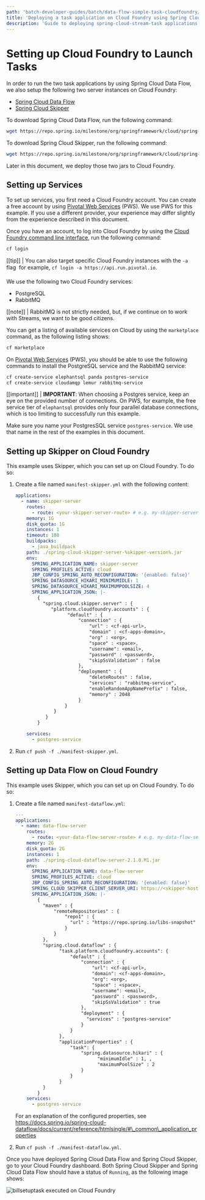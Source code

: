 ```yaml
---
path: 'batch-developer-guides/batch/data-flow-simple-task-cloudfoundry/'
title: 'Deploying a task application on Cloud Foundry using Spring Cloud Data Flow'
description: 'Guide to deploying spring-cloud-stream-task applications on Cloud Foundry using Spring Cloud Data Flow'
---
```


# Setting up Cloud Foundry to Launch Tasks

In order to run the two task applications by using Spring Cloud Data Flow, we also setup the following two server instances on Cloud Foundry:

- [Spring Cloud Data Flow](https://cloud.spring.io/spring-cloud-dataflow/)
- [Spring Cloud Skipper](https://cloud.spring.io/spring-cloud-skipper/)

To download Spring Cloud Data Flow, run the following command:

```bash
wget https://repo.spring.io/milestone/org/springframework/cloud/spring-cloud-dataflow-server/2.1.0.M1/spring-cloud-dataflow-server-2.1.0.M1.jar
```

To download Spring Cloud Skipper, run the following command:

```bash
wget https://repo.spring.io/milestone/org/springframework/cloud/spring-cloud-skipper-server/2.0.2.RC1/spring-cloud-skipper-server-2.0.2.RC1.jar
```

Later in this document, we deploy those two jars to Cloud Foundry.

## Setting up Services

To set up services, you first need a Cloud Foundry account. You can create a free account by using [Pivotal Web Services](https://run.pivotal.io/) (PWS). We use PWS for this example. If you use a different provider, your experience may differ slightly from the experience described in this document.

Once you have an account, to log into Cloud Foundry by using the [Cloud Foundry command line interface](https://console.run.pivotal.io/tools), run the following command:

```bash
cf login
```

[[tip]]
| You can also target specific Cloud Foundry instances with the `-a` flag &#151; for example, `cf login -a https://api.run.pivotal.io`.

We use the following two Cloud Foundry services:

- PostgreSQL
- RabbitMQ

[[note]]
| RabbitMQ is not strictly needed, but, if we continue on to work with Streams, we want to be good citizens.

You can get a listing of available services on Cloud by using the `marketplace` command, as the following listing shows:

```bash
cf marketplace
```

On [Pivotal Web Services](https://run.pivotal.io/) (PWS), you should be able to use the following commands to install the PostgreSQL service and the RabbitMQ service:

```bash
cf create-service elephantsql panda postgres-service
cf create-service cloudamqp lemur rabbitmq-service
```

[[important]]
| **IMPORTANT**: When choosing a Postgres service, keep an eye on the provided number of connections. On PWS, for example, the free service tier of `elephantsql` provides only four parallel database connections, which is too limiting to successfully run this example.

Make sure you name your PostgresSQL service `postgres-service`. We use that name in the rest of the examples in this document.

## Setting up Skipper on Cloud Foundry

This example uses Skipper, which you can set up on Cloud Foundry. To do so:

1. Create a file named `manifest-skipper.yml` with the following content:

   ```yaml
   applications:
     - name: skipper-server
       routes:
         - route: <your-skipper-server-route> # e.g. my-skipper-server.cfapps.io
       memory: 1G
       disk_quota: 1G
       instances: 1
       timeout: 180
       buildpacks:
         - java_buildpack
       path: ./spring-cloud-skipper-server-%skipper-version%.jar
       env:
         SPRING_APPLICATION_NAME: skipper-server
         SPRING_PROFILES_ACTIVE: cloud
         JBP_CONFIG_SPRING_AUTO_RECONFIGURATION: '{enabled: false}'
         SPRING_DATASOURCE_HIKARI_MINIMUMIDLE: 1
         SPRING_DATASOURCE_HIKARI_MAXIMUMPOOLSIZE: 4
         SPRING_APPLICATION_JSON: |-
           {
             "spring.cloud.skipper.server" : {
                "platform.cloudfoundry.accounts" : {
                      "default" : {
                          "connection" : {
                              "url" : <cf-api-url>,
                              "domain" : <cf-apps-domain>,
                              "org" : <org>,
                              "space" : <space>,
                              "username": <email>,
                              "password" : <password>,
                              "skipSsValidation" : false 
                          },
                          "deployment" : {
                              "deleteRoutes" : false,
                              "services" : "rabbitmq-service",
                              "enableRandomAppNamePrefix" : false,
                              "memory" : 2048
                          }
                     }
                 }
              }
           }

       services:
         - postgres-service
   ```

1. Run `cf push -f ./manifest-skipper.yml`.

## Setting up Data Flow on Cloud Foundry

This example uses Skipper, which you can set up on Cloud Foundry. To do so:

1. Create a file named `manifest-dataflow.yml`:

   ```yaml
   ---
   applications:
     - name: data-flow-server
       routes:
         - route: <your-data-flow-server-route> # e.g. my-data-flow-server.cfapps.io
       memory: 2G
       disk_quota: 2G
       instances: 1
       path: ./spring-cloud-dataflow-server-2.1.0.M1.jar
       env:
         SPRING_APPLICATION_NAME: data-flow-server
         SPRING_PROFILES_ACTIVE: cloud
         JBP_CONFIG_SPRING_AUTO_RECONFIGURATION: '{enabled: false}'
         SPRING_CLOUD_SKIPPER_CLIENT_SERVER_URI: https://<skipper-host-name>/api
         SPRING_APPLICATION_JSON: |-
           {
             "maven" : {
                 "remoteRepositories" : {
                     "repo1" : {
                       "url" : "https://repo.spring.io/libs-snapshot"
                     }
                 }
             }, 
             "spring.cloud.dataflow" : {
                   "task.platform.cloudfoundry.accounts": {
                       "default" : {
                           "connection" : {
                               "url": <cf-api-url>,
                               "domain": <cf-apps-domain>,
                               "org": <org>,
                               "space" : <space>,
                               "username": <email>,
                               "password" : <password>,
                               "skipSsValidation" : true 
                           },
                           "deployment" : {
                             "services" : "postgres-service"
                           }
                       }
                   },
                   "applicationProperties" : {
                       "task": {
                           "spring.datasource.hikari" : {
                                 "minimumIdle" : 1, ,  
                                 "maximumPoolSize" : 2
                           }
                       }
                   }
             }
           }
       services:
         - postgres-service
   ```

   For an explanation of the configured properties, see https://docs.spring.io/spring-cloud-dataflow/docs/current/reference/htmlsingle/#\_common\_application_properties

1. Run `cf push -f ./manifest-dataflow.yml`.

Once you have deployed Spring Cloud Data Flow and Spring Cloud Skipper, go to your Cloud Foundry dashboard. Both Spring Cloud Skipper and Spring Cloud Data Flow should have a status of `Running`, as the following image shows:

![billsetuptask executed on Cloud Foundry](images/scdf-cf-dashboard-cf.png)

```

```
